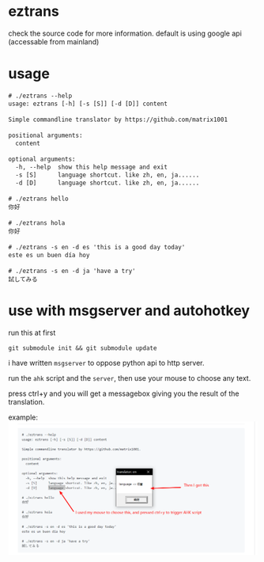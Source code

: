 # eztrans
check the source code for more information. default is using google api (accessable from mainland)
# usage
```
# ./eztrans --help
usage: eztrans [-h] [-s [S]] [-d [D]] content

Simple commandline translator by https://github.com/matrix1001

positional arguments:
  content

optional arguments:
  -h, --help  show this help message and exit
  -s [S]      language shortcut. like zh, en, ja......
  -d [D]      language shortcut. like zh, en, ja......

# ./eztrans hello
你好

# ./eztrans hola
你好

# ./eztrans -s en -d es 'this is a good day today'
este es un buen día hoy

# ./eztrans -s en -d ja 'have a try'
試してみる
```

# use with msgserver and autohotkey
run this at first
```
git submodule init && git submodule update
```
i have written `msgserver` to oppose python api to http server.

run the `ahk` script and the `server`, then use your mouse to choose any text.

press ctrl+y and you will get a messagebox giving you the result of the translation.

example:
![Alt text](img/sample.png)
